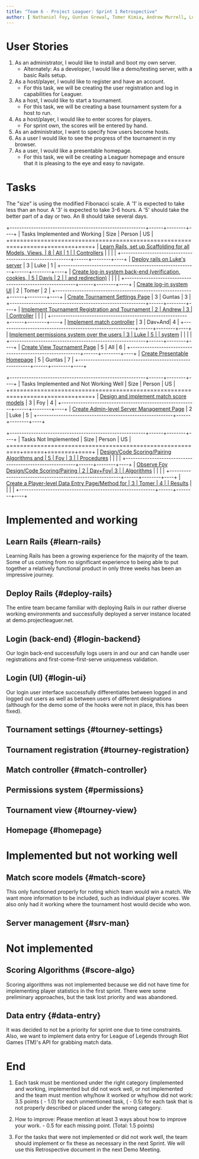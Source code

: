 ```yaml
---
title: "Team 6 - Project Leaguer: Sprint 1 Retrospective"
author: [ Nathaniel Foy, Guntas Grewal, Tomer Kimia, Andrew Murrell, Luke Shumaker, Davis Webb ]
---
```


# User Stories

1) As an administrator, I would like to install and boot my own server.
    - Alternately: As a developer, I would like a demo/testing server,
      with a basic Rails setup.
2) As a host/player, I would like to register and have an account.
    - For this task, we will be creating the user registration and log
      in capabilities for Leaguer.
3) As a host, I would like to start a tournament.
    - For this task, we will be creating a base tournament system for a
      host to run.
4) As a host/player, I would like to enter scores for players.
    - For sprint own, the scores will be entered by hand.
5) As an administrator, I want to specify how users become hosts.
6) As a user I would like to see the progress of the tournament in my
   browser.
7) As a user, I would like a presentable homepage.
    - For this task, we will be creating a Leaguer homepage and ensure that it
      is pleasing to the eye and easy to navigate.

# Tasks

The "size" is using the modified Fibonacci scale.  A '1' is expected
to take less than an hour.  A '3' is expected to take 3-6 hours.  A
'5' should take the better part of a day or two.  An 8 should take
several days.

+---------------------------------------------------------+------+--------+----+
| Tasks Implemented and Working                           | Size | Person | US |
+=========================================================+======+========+====+
| [Learn Rails, set up Scaffolding for all Models, Views, |    8 | All    |  1 |
| Controllers](#learn-rails)                              |      |        |    |
+---------------------------------------------------------+------+--------+----+
| [Deploy rails on Luke's server](#deploy-rails)          |    3 | Luke   |  1 |
+---------------------------------------------------------+------+--------+----+
| [Create log-in system back-end (verification, cookies,  |    5 | Davis  |  2 |
| and redirection)](#login-backend)                       |      |        |    |
+---------------------------------------------------------+------+--------+----+
| [Create log-in system UI](#login-ui)                    |    2 | Tomer  |  2 |
+---------------------------------------------------------+------+--------+----+
| [Create Tournament Settings Page](#tourney-settings)    |    3 | Guntas |  3 |
+---------------------------------------------------------+------+--------+----+
| [Implement Tournament Registration and Tournament       |    2 | Andrew |  3 |
| Controller](#tourney-registration)                      |      |        |    |
+---------------------------------------------------------+------+--------+----+
| [Implement match controller](#match-controller)         |    3 | Dav+And|  4 |
+---------------------------------------------------------+------+--------+----+
| [Implement permissions system over the users            |    3 | Luke   |  5 |
| system](#permissions)                                   |      |        |    |
+---------------------------------------------------------+------+--------+----+
| [Create View Tournament Page](#tourney-view)            |    5 | All    |  6 |
+---------------------------------------------------------+------+--------+----+
| [Create Presentable Homepage](#homepage)                |    5 | Guntas |  7 |
+---------------------------------------------------------+------+--------+----+


+---------------------------------------------------------+------+--------+----+
| Tasks Implemented and Not Working Well                  | Size | Person | US |
+=========================================================+======+========+====+
| [Design and implement match score models](#match-score) |    3 | Foy    |  4 |
+---------------------------------------------------------+------+--------+----+
| [Create Admin-level Server Management Page](#srv-man)   |    2 | Luke   |  5 |
+---------------------------------------------------------+------+--------+----+


+---------------------------------------------------------+------+--------+----+
| Tasks Not Implemented                                   | Size | Person | US |
+=========================================================+======+========+====+
| [Design/Code Scoring/Pairing Algorithms and             |    5 | Foy    |  3 |
| Procedures](#score-algo)                                |      |        |    |
+---------------------------------------------------------+------+--------+----+
| [Observe Foy Design/Code Scoring/Pairing                |    2 | Dav+Foy|  3 |
| Algorithms](#score-algo)                                |      |        |    |
+---------------------------------------------------------+------+--------+----+
| [Create a Player-level Data Entry Page/Method for       |    3 | Tomer  |  4 |
| Results](#data-entry)                                   |      |        |    |
+---------------------------------------------------------+------+--------+----+

# Implemented and working

## Learn Rails {#learn-rails}

Learning Rails has been a growing experience for the majority of the
team. Some of us coming from no significant experience to being able
to put together a relatively functional product in only three weeks
has been an impressive journey.

## Deploy Rails {#deploy-rails}

The entire team became familiar with deploying Rails in our rather
diverse working environments and successfully deployed a server
instance located at demo.projectleaguer.net.

## Login (back-end) {#login-backend}

Our login back-end successfully logs users in and our and can handle
user registrations and first-come-first-serve uniqueness validation.

## Login (UI) {#login-ui}

Our login user interface successfully differentiates between logged in
and logged out users as well as between users of different
designations (although for the demo some of the hooks were not in
place, this has been fixed).

## Tournament settings {#tourney-settings}

## Tournament registration {#tourney-registration}

## Match controller {#match-controller}

## Permissions system {#permissions}

## Tournament view {#tourney-view}

## Homepage {#homepage}

# Implemented but not working well

## Match score models {#match-score}
This only functioned properly for noting which team would win a match. We want
more information to be included, such as individual player scores.  We also
only had it working where the tournament host would decide who won.

## Server management {#srv-man}



# Not implemented

## Scoring Algorithms {#score-algo}

Scoring algorithms was not implemented because we did not have time for 
implementing player statistics in the first sprint.  There were some
preliminary approaches, but the task lost priority and was abandoned.

## Data entry {#data-entry}

It was decided to not be a priority for sprint one due to time constraints. 
Also, we want to implement data entry for League of Legends through 
Riot Games (TM)'s API for grabbing match data.

# End

1. Each task must be mentioned under the right category (implemented
   and working, implemented but did not work well, or not implemented
   and the team must mention why/how it worked or why/how did not
   work: 3.5 points ( - 1.0) for each unmentioned task, ( - 0.5) for
   each task that is not properly described or placed under the wrong
   category.

2. How to improve: Please mention at least 3 ways  about  how to
   improve your work.  - 0.5 for each  missing point. (Total: 1.5
   points)

3. For the tasks that were not implemented or did not work well, the
   team should implement or fix these as necessary in the next
   Sprint. We will use this Retrospective document in the next Demo
   Meeting.

